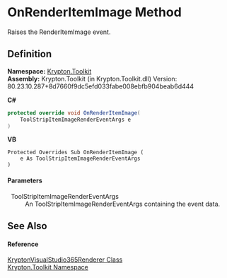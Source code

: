 # OnRenderItemImage Method


Raises the RenderItemImage event.



## Definition
**Namespace:** <a href="79d2eac2-21f4-54ff-7552-b20c33c30600.md">Krypton.Toolkit</a>  
**Assembly:** Krypton.Toolkit (in Krypton.Toolkit.dll) Version: 80.23.10.287+8d7660f9dc5efd033fabe008ebfb904beab6d444

**C#**
``` C#
protected override void OnRenderItemImage(
	ToolStripItemImageRenderEventArgs e
)
```
**VB**
``` VB
Protected Overrides Sub OnRenderItemImage ( 
	e As ToolStripItemImageRenderEventArgs
)
```



#### Parameters
<dl><dt>  ToolStripItemImageRenderEventArgs</dt><dd>An ToolStripItemImageRenderEventArgs containing the event data.</dd></dl>

## See Also


#### Reference
<a href="f69e0897-b1b4-ec88-656c-d3320bb1c22a.md">KryptonVisualStudio365Renderer Class</a>  
<a href="79d2eac2-21f4-54ff-7552-b20c33c30600.md">Krypton.Toolkit Namespace</a>  
